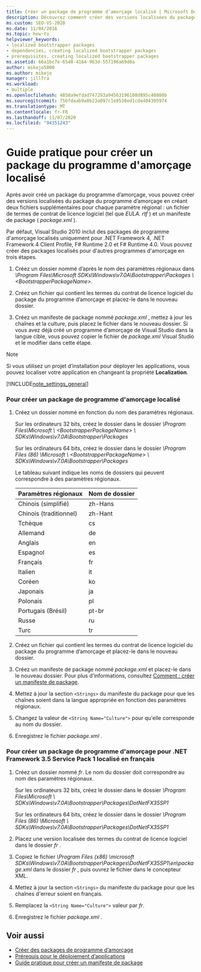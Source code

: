 ```yaml
---
title: Créer un package de programme d’amorçage localisé | Microsoft Docs
description: Découvrez comment créer des versions localisées du package du programme d’amorçage dans ClickOnce en créant deux fichiers supplémentaires pour chaque paramètre régional.
ms.custom: SEO-VS-2020
ms.date: 11/04/2016
ms.topic: how-to
helpviewer_keywords:
- localized bootstrapper packages
- dependencies, creating localized bootstrapper packages
- prerequisites, creating localized bootstrapper packages
ms.assetid: 66a1bc7e-6540-4164-963d-557196a69d8a
author: mikejo5000
ms.author: mikejo
manager: jillfra
ms.workload:
- multiple
ms.openlocfilehash: 4858a9efdad747293a94563196108d895c40880b
ms.sourcegitcommit: 75bfdaab9a8b23a097c1e8538ed1cde404305974
ms.translationtype: MT
ms.contentlocale: fr-FR
ms.lasthandoff: 11/07/2020
ms.locfileid: "94351243"
---
```

# <a name="how-to-create-a-localized-bootstrapper-package"></a>Guide pratique pour créer un package du programme d'amorçage localisé
Après avoir créé un package du programme d’amorçage, vous pouvez créer des versions localisées du package du programme d’amorçage en créant deux fichiers supplémentaires pour chaque paramètre régional : un fichier de termes de contrat de licence logiciel (tel que *EULA. rtf* ) et un manifeste de package ( *package.xml* ).

 Par défaut, Visual Studio 2010 inclut des packages de programme d'amorçage localisés uniquement pour .NET Framework 4, .NET Framework 4 Client Profile, F# Runtime 2.0 et F# Runtime 4.0. Vous pouvez créer des packages localisés pour d'autres programmes d'amorçage en trois étapes.

1. Créez un dossier nommé d’après le nom des paramètres régionaux dans *\Program Files\Microsoft SDKs\Windows\v7.0A\Bootstrapper\Packages \\ \<BootstrapperPackageName>*.

2. Créez un fichier qui contient les termes du contrat de licence logiciel du package du programme d’amorçage et placez-le dans le nouveau dossier.

3. Créez un manifeste de package nommé *package.xml* , mettez à jour les chaînes et la culture, puis placez le fichier dans le nouveau dossier. Si vous avez déjà créé un programme d’amorçage de Visual Studio dans la langue cible, vous pouvez copier le fichier de *package.xml* Visual Studio et le modifier dans cette étape.

> [!NOTE]
> Si vous utilisez un projet d’installation pour déployer les applications, vous pouvez localiser votre application en changeant la propriété **Localization**.

 [!INCLUDE[note_settings_general](../data-tools/includes/note_settings_general_md.md)]

### <a name="to-create-a-localized-bootstrapper-package"></a>Pour créer un package de programme d'amorçage localisé

1. Créez un dossier nommé en fonction du nom des paramètres régionaux.

     Sur les ordinateurs 32 bits, créez le dossier dans le dossier *\Program Files\Microsoft \\ \<BootstrapperPackageName> \\ SDKs\Windows\v7.0A\Bootstrapper\Packages*

     Sur les ordinateurs 64 bits, créez le dossier dans le dossier *\Program Files (86) \Microsoft \\ \<BootstrapperPackageName> \\ SDKs\Windows\v7.0A\Bootstrapper\Packages*

     Le tableau suivant indique les noms de dossiers qui peuvent correspondre à des paramètres régionaux.

    |Paramètres régionaux|Nom de dossier|
    |------------|-----------------|
    |Chinois (simplifié)|zh-Hans|
    |Chinois (traditionnel)|zh-Hant|
    |Tchèque|cs|
    |Allemand|de|
    |Anglais|en|
    |Espagnol|es|
    |Français|fr|
    |Italien|it|
    |Coréen|ko|
    |Japonais|ja|
    |Polonais|pl|
    |Portugais (Brésil)|pt-br|
    |Russe|ru|
    |Turc|tr|

2. Créez un fichier qui contient les termes du contrat de licence logiciel du package du programme d’amorçage et placez-le dans le nouveau dossier.

3. Créez un manifeste de package nommé *package.xml* et placez-le dans le nouveau dossier. Pour plus d’informations, consultez [Comment : créer un manifeste de package](../deployment/how-to-create-a-package-manifest.md).

4. Mettez à jour la section `<Strings>` du manifeste du package pour que les chaînes soient dans la langue appropriée en fonction des paramètres régionaux.

5. Changez la valeur de `<String Name="Culture">` pour qu'elle corresponde au nom du dossier.

6. Enregistrez le fichier *package.xml* .

### <a name="to-create-a-bootstrapper-package-for-net-framework-35-service-pack-1-localized-in-french"></a>Pour créer un package de programme d'amorçage pour .NET Framework 3.5 Service Pack 1 localisé en français

1. Créez un dossier nommé *fr*. Le nom du dossier doit correspondre au nom des paramètres régionaux.

     Sur les ordinateurs 32 bits, créez le dossier dans le dossier *\Program Files\Microsoft \\ SDKs\Windows\v7.0A\Bootstrapper\Packages\DotNetFX35SP1*

     Sur les ordinateurs 64 bits, créez le dossier dans le dossier *\Program Files (86) \Microsoft \\ SDKs\Windows\v7.0A\Bootstrapper\Packages\DotNetFX35SP1*

2. Placez une version localisée des termes du contrat de licence logiciel dans le dossier *fr* .

3. Copiez le fichier *\Program Files (x86) \microsoft SDKs\Windows\v7.0A\Bootstrapper\Packages\DotNetFX35SP1\en\package.xml* dans le dossier *fr* , puis ouvrez le fichier dans le concepteur XML.

4. Mettez à jour la section `<Strings>` du manifeste du package pour que les chaînes d'erreur soient en français.

5. Remplacez la `<String Name="Culture">` valeur par *fr*.

6. Enregistrez le fichier *package.xml* .

## <a name="see-also"></a>Voir aussi
- [Créer des packages de programme d’amorçage](../deployment/creating-bootstrapper-packages.md)
- [Prérequis pour le déploiement d’applications](../deployment/application-deployment-prerequisites.md)
- [Guide pratique pour créer un manifeste de package](../deployment/how-to-create-a-package-manifest.md)